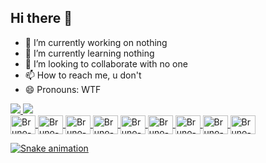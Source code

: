 ## Hi there 👋

- 🔭 I’m currently working on nothing
- 🌱 I’m currently learning nothing
- 👯 I’m looking to collaborate with no one
- 📫 How to reach me, u don't
- 😄 Pronouns: WTF


<div>
  <a href="https://github.com/BrunoDias2003">
  <img height "180cm" src="https://github-readme-stats.vercel.app/api?username=BrunoDias2003&hide=contribs,prs&show_icons=true&theme=gruvbox&count_private=true"/>
  <img height "180cm" src="https://github-readme-stats.vercel.app/api/top-langs/?username=BrunoDias2003&layout=compact&langs_count=16&theme=gruvbox"/>
</div>

<div style="display: inline_block"><PT>
  <img align="center" alt="Bruno-C++" height ="30" width="40" src="https://cdn.jsdelivr.net/gh/devicons/devicon@latest/icons/cplusplus/cplusplus-original.svg" />
  <img align="center" alt="Bruno-C" height ="30" width="40" src="https://cdn.jsdelivr.net/gh/devicons/devicon@latest/icons/c/c-original.svg" />
  <img align="center" alt="Bruno-C#" height ="30" width="40" src="https://cdn.jsdelivr.net/gh/devicons/devicon@latest/icons/csharp/csharp-original.svg" />          
  <img align="center" alt="Bruno-Unity" height ="30" width="40" src="https://cdn.jsdelivr.net/gh/devicons/devicon@latest/icons/unity/unity-plain.svg" />       
  <img align="center" alt="Bruno-Matlab" height ="30" width="40" src="https://cdn.jsdelivr.net/gh/devicons/devicon@latest/icons/matlab/matlab-original.svg" />         
  <img align="center" alt="Bruno-Kotlin" height ="30" width="40" src="https://cdn.jsdelivr.net/gh/devicons/devicon@latest/icons/kotlin/kotlin-original.svg" />
  <img align="center" alt="Bruno-Python" height ="30" width="40" src="https://cdn.jsdelivr.net/gh/devicons/devicon@latest/icons/python/python-original.svg" />          
  <img align="center" alt="Bruno-Arduino" height ="30" width="40" src="https://cdn.jsdelivr.net/gh/devicons/devicon@latest/icons/arduino/arduino-original.svg" />
  <img align="center" alt="Bruno-OpenCV" height ="30" width="40" src="https://cdn.jsdelivr.net/gh/devicons/devicon@latest/icons/opencv/opencv-original.svg" />

</PT>

![Snake animation](https://github.com/BrunoDias2003/output/github-contribution-grid-snake.svg)  
